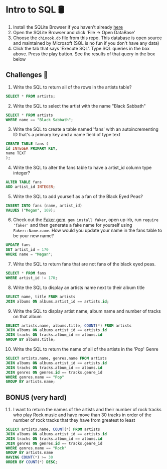 # Intro to SQL 🛢

1. Install the SQLite Browser if you haven't already [here](http://sqlitebrowser.org/)
2. Open the SQLite Browser and click 'File -> Open DataBase'
3. Choose the `chinook.db` file from this repo. This database is open source and maintained by Microsoft (SQL is no fun if you don't have any data)
4. Click the tab that says 'Execute SQL'. Type SQL queries in the box above. Press the play button. See the results of that query in the box below

## Challenges 🦾

1. Write the SQL to return all of the rows in the artists table?

```SQL
SELECT * FROM artists;
```

2. Write the SQL to select the artist with the name "Black Sabbath"

```SQL
SELECT * FROM artists
WHERE name == "Black Sabbath";
```

3. Write the SQL to create a table named 'fans' with an autoincrementing ID that's a primary key and a name field of type text

```sql
CREATE TABLE fans (
id INTEGER PRIMARY KEY,
name TEXT
);
```

4. Write the SQL to alter the fans table to have a artist_id column type integer?

```sql
ALTER TABLE fans
ADD artist_id INTEGER;
```

5. Write the SQL to add yourself as a fan of the Black Eyed Peas?

```sql
INSERT INTO fans (name, artist_id)
VALUES ("Megan", 169);
```

6. Check out the [Faker gem](https://github.com/stympy/faker). `gem install faker`, open up irb, run `require 'faker'` and then generate a fake name for yourself using `Faker::Name.name`. How would you update your name in the fans table to be your new name?

```sql
UPDATE fans
SET artist_id = 170
WHERE name = "Megan";
```

7. Write the SQL to return fans that are not fans of the black eyed peas.

```sql
SELECT * FROM fans
WHERE artist_id != 170;
```

8. Write the SQL to display an artists name next to their album title

```sql
SELECT name, title FROM artists
JOIN albums ON albums.artist_id == artists.id;
```

9. Write the SQL to display artist name, album name and number of tracks on that album

```sql
SELECT artists.name, albums.title, COUNT(*) FROM artists
JOIN albums ON albums.artist_id == artists.id
JOIN tracks ON tracks.album_id == albums.id
GROUP BY albums.title;
```

10. Write the SQL to return the name of all of the artists in the 'Pop' Genre

```sql
SELECT artists.name, genres.name FROM artists
JOIN albums ON albums.artist_id == artists.id
JOIN tracks ON tracks.album_id == albums.id
JOIN genres ON genres.id == tracks.genre_id
WHERE genres.name == "Pop"
GROUP BY artists.name;
```

## BONUS (very hard)

11. I want to return the names of the artists and their number of rock tracks
    who play Rock music
    and have move than 30 tracks
    in order of the number of rock tracks that they have
    from greatest to least

```sql
SELECT artists.name, COUNT(*) FROM artists
JOIN albums ON albums.artist_id == artists.id
JOIN tracks ON tracks.album_id == albums.id
JOIN genres ON genres.id == tracks.genre_id
WHERE genres.name == "Rock"
GROUP BY artists.name
HAVING COUNT(*) >= 30
ORDER BY COUNT(*) DESC;
```
